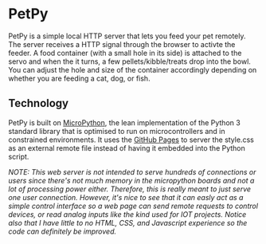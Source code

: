 # PetPy
PetPy is a simple local HTTP server that lets you feed your pet remotely. The server receives a HTTP signal through the browser to activte the feeder. A food container (with a small hole in its side) is attached to the servo and when the it turns, a few pellets/kibble/treats drop into the bowl. You can adjust the hole and size of the container accordingly depending on whether you are feeding a cat, dog, or fish.

## Technology
PetPy is built on [MicroPython](http://micropython.org), the lean implementation of the Python 3 standard library that is optimised to run on microcontrollers and in constrained environments.  It uses the [GitHub Pages](https://pages.github.com/) to server the style.css as an external remote file instead of having it embedded into the Python script.

*NOTE: This web server is not intended to serve hundreds of connections or users since there's not much memory in the micropython boards and not a lot of processing power either. Therefore, this is really meant to just serve one user connection. However, it's nice to see that it can easly act as a simple control interface so a web page can send remote requests to control devices, or read analog inputs like the kind used for IOT projects. Notice also that I have little to no HTML, CSS, and Javascript experience so the code can definitely be improved.*
